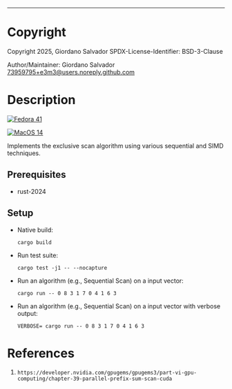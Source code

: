 ---

#  Copyright

Copyright 2025, Giordano Salvador
SPDX-License-Identifier: BSD-3-Clause

Author/Maintainer:  Giordano Salvador <73959795+e3m3@users.noreply.github.com>


#  Description

[![Fedora 41](https://github.com/e3m3/scan-rs/actions/workflows/fedora-41.yaml/badge.svg?event=workflow_dispatch)](https://github.com/e3m3/scan-rs/actions/workflows/fedora-41.yaml)

[![MacOS 14](https://github.com/e3m3/scan-rs/actions/workflows/macos-14.yaml/badge.svg?event=workflow_dispatch)](https://github.com/e3m3/scan-rs/actions/workflows/macos-14.yaml)

Implements the exclusive scan algorithm using various sequential and SIMD techniques.

##  Prerequisites

*   rust-2024

##  Setup

*   Native build:
    
    ```shell
    cargo build
    ```

*   Run test suite:

    ```shell
    cargo test -j1 -- --nocapture
    ```

*   Run an algorithm (e.g., Sequential Scan) on a input vector:

    ```shell
    cargo run -- 0 8 3 1 7 0 4 1 6 3
    ```

*   Run an algorithm (e.g., Sequential Scan) on a input vector with verbose output:

    ```shell
    VERBOSE= cargo run -- 0 8 3 1 7 0 4 1 6 3
    ```


#  References

[1]:    https://developer.nvidia.com/gpugems/gpugems3/part-vi-gpu-computing/chapter-39-parallel-prefix-sum-scan-cuda

1.  `https://developer.nvidia.com/gpugems/gpugems3/part-vi-gpu-computing/chapter-39-parallel-prefix-sum-scan-cuda`
